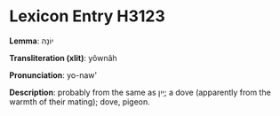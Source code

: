 # Lexicon Entry H3123

**Lemma**: יוֹנָה

**Transliteration (xlit)**: yôwnâh

**Pronunciation**: yo-naw'

**Description**:
probably from the same as יַיִן; a dove (apparently from the warmth of their mating); dove, pigeon.
